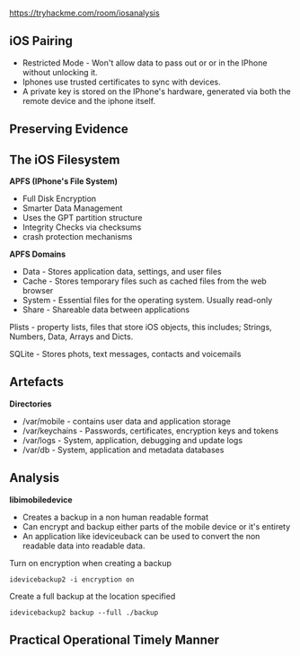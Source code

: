 https://tryhackme.com/room/iosanalysis


## iOS Pairing

- Restricted Mode - Won't allow data to pass out or or in the IPhone without unlocking it. 
- Iphones use trusted certificates to sync with devices. 
- A private key is stored on the IPhone's hardware, generated via both the remote device and the iphone itself. 

## Preserving Evidence

## The iOS Filesystem

**APFS (IPhone's File System)** 

- Full Disk Encryption 
- Smarter Data Management
- Uses the GPT partition structure
- Integrity Checks via checksums
- crash protection mechanisms 

**APFS Domains**

- Data - Stores application data, settings, and user files
- Cache  - Stores temporary files such as cached files from the web browser
- System  - Essential files for the operating system. Usually read-only
- Share  - Shareable data between applications

Plists - property lists, files that store iOS objects, this includes; Strings, Numbers, Data, Arrays and Dicts. 

SQLite - Stores phots, text messages, contacts and voicemails
## Artefacts 

**Directories**

- /var/mobile - contains user data and application storage
- /var/keychains - Passwords, certificates, encryption keys and tokens
- /var/logs - System, application, debugging and update logs
- /var/db - System, application and metadata databases

## Analysis

**libimobiledevice**

- Creates a backup in  a non human readable format 
- Can encrypt and backup either parts of the mobile device or it's entirety 
- An application like ideviceuback can be used to convert the non readable data into readable data.

Turn on encryption when creating a backup

```
idevicebackup2 -i encryption on
```

Create a full backup at the location specified

```
idevicebackup2 backup --full ./backup
```

## Practical Operational Timely Manner

